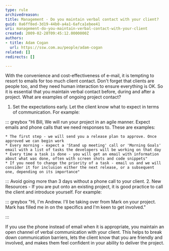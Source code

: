 ```yaml
---
type: rule
archivedreason: 
title: Management - Do you maintain verbal contact with your client?
guid: 0a6ff8ed-3d19-44b0-a4a1-6afca1ebee41
uri: management-do-you-maintain-verbal-contact-with-your-client
created: 2009-02-28T09:45:12.0000000Z
authors:
- title: Adam Cogan
  url: https://ssw.com.au/people/adam-cogan
related: []
redirects: []

---
```


With the convenience and cost-effectiveness of e-mail, it is tempting to resort to emails for too much client contact. Don't forget that clients are people too, and they need human interaction to ensure everything is OK. So it is essential that you maintain verbal contact before, during and after a project. What are examples of ongoing project contact? 

<!--endintro-->

1. Set the expectations early. Let the client know what to expect in terms of communication. For example: 
      
::: greybox
    "Hi Bill,
We will run your project in an agile manner. Expect emails and phone calls that we need responses to. These are examples:

    * The first step - we will send you a release plan to approve. Once approved we can begin work
    * Every morning - expect a 'Stand up meeting' call or 'Morning Goals' email with a list of tasks the developers will be working on that day
    * Every time a task is done - you will get an email with information about what was done, often with screen shots and code snippets"
    * If you need to change the priority of a task - email us and we will consider it for inclusion either the next release, or a subsequent one, depending on its importance"


:::
    Avoid going more than 3 days without a phone call to your client.
2. New Resources - If you are put onto an existing project, it is good practice to call the client and introduce yourself. For example: 
      
::: greybox
    "Hi, I'm Andrew. I'll be taking over from Mark on your project. Mark has filled me in on the specifics and I'm keen to get involved."

:::


If you use the phone instead of email when it is appropriate, you maintain an open channel of verbal communication with your client. This helps to break down communication barriers, lets the client know that you are friendly and involved, and makes them feel confident in your ability to deliver the project.
